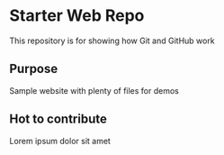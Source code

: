 # Starter Web Repo

This repository is for showing how Git and GitHub work

## Purpose

Sample website with plenty of files for demos

## Hot to contribute
Lorem ipsum dolor sit amet